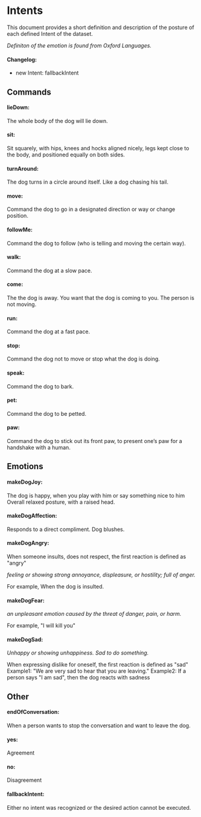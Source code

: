 # Intents

This document provides a short definition and description of the posture of each defined Intent of the dataset.

*Definiton of the emotion is found from Oxford Languages.*

#### Changelog:

- new Intent: fallbackIntent


## Commands

#### lieDown:

The whole body of the dog will lie down.

#### sit:

Sit squarely, with hips, knees and hocks aligned nicely, legs kept close to the body, and positioned equally on both sides.

#### turnAround:

The dog turns in a circle around itself. Like a dog chasing his tail.

#### move:

Command the dog to go in a designated direction or way or change position.

#### followMe:

Command the dog to follow (who is telling and moving the certain way).

#### walk:

Command the dog at a slow pace.

#### come:

The the dog is away. You want that the dog is coming to you. The person is not moving.

#### run:

Command the dog at a fast pace.

#### stop:

Command the dog not to move or stop what the dog is doing.

#### speak:

Command the dog to bark.

#### pet:

Command the dog to be petted.


#### paw:

Command the dog to stick out its front paw, to present one’s paw for a handshake with a human.

## Emotions 

#### makeDogJoy:

The dog is happy, when you play with him or say something nice to him
Overall relaxed posture, with a raised head.

#### makeDogAffection:

Responds to a direct compliment. Dog blushes.

#### makeDogAngry:

When someone insults, does not respect, the first reaction is defined as "angry"

*feeling or showing strong annoyance, displeasure, or hostility; full of anger.*

For example, When the dog is insulted.


#### makeDogFear:

*an unpleasant emotion caused by the threat of danger, pain, or harm.*

For example, "I will kill you"

#### makeDogSad:

*Unhappy or showing unhappiness. Sad to do something.*

When expressing dislike for oneself, the first reaction is defined as "sad"
Example1: "We are very sad to hear that you are leaving."
Example2: If a person says "I am sad", then the dog reacts with sadness

## Other

#### endOfConversation:

When a person wants to stop the conversation and want to leave the dog.

#### yes:

Agreement

#### no:

Disagreement

#### fallbackIntent:

Either no intent was recognized or the desired action cannot be executed. 
